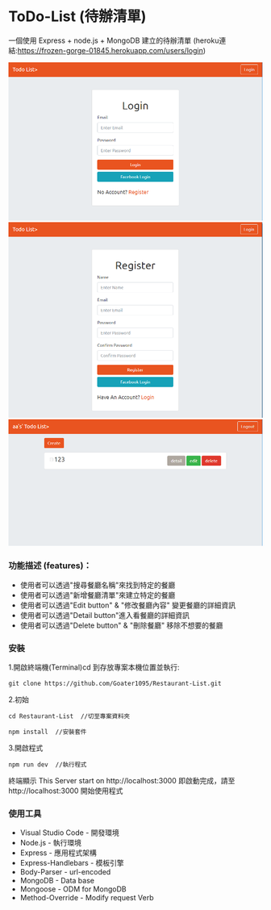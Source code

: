 # ToDo-List (待辦清單)

一個使用 Express + node.js + MongoDB 建立的待辦清單
(heroku連結:https://frozen-gorge-01845.herokuapp.com/users/login)

![Login Page](/public/images/login.png)
![Register Page](/public/images/register.png)
![Home Page](/public/images/index.png)

### 功能描述 (features)：

- 使用者可以透過"搜尋餐廳名稱"來找到特定的餐廳
- 使用者可以透過"新增餐廳清單"來建立特定的餐廳
- 使用者可以透過"Edit button" & "修改餐廳內容" 變更餐廳的詳細資訊
- 使用者可以透過"Detail button"進入看餐廳的詳細資訊
- 使用者可以透過"Delete button" & "刪除餐廳" 移除不想要的餐廳

### 安裝

1.開啟終端機(Terminal)cd 到存放專案本機位置並執行:

```
git clone https://github.com/Goater1095/Restaurant-List.git
```

2.初始

```
cd Restaurant-List  //切至專案資料夾
```

```
npm install  //安裝套件
```

3.開啟程式

```
npm run dev  //執行程式
```

終端顯示 This Server start on http://localhost:3000
即啟動完成，請至 http://localhost:3000 開始使用程式

### 使用工具

- Visual Studio Code - 開發環境
- Node.js - 執行環境
- Express - 應用程式架構
- Express-Handlebars - 模板引擎
- Body-Parser - url-encoded
- MongoDB - Data base
- Mongoose - ODM for MongoDB
- Method-Override - Modify request Verb
